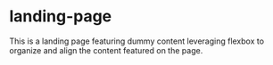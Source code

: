 # landing-page
This is a landing page featuring dummy content leveraging flexbox to organize and align the content featured on the page. 
